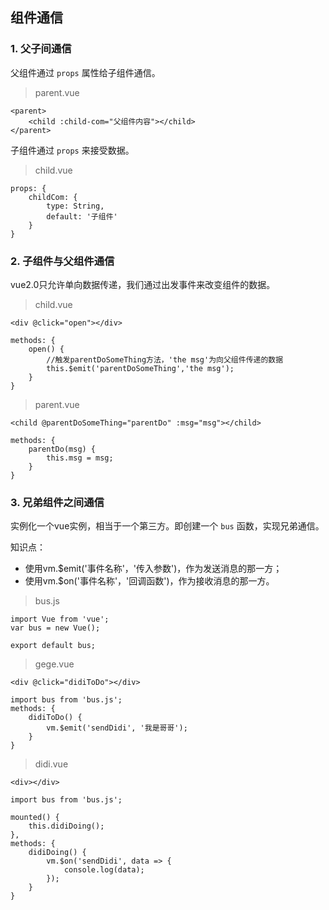 ## 组件通信

### 1. 父子间通信

父组件通过 `props` 属性给子组件通信。

> parent.vue

```
<parent>
    <child :child-com="父组件内容"></child>
</parent>
```

子组件通过 `props` 来接受数据。

> child.vue

```
props: {
    childCom: {
        type: String,
        default: '子组件'
    }
}
```

### 2. 子组件与父组件通信

vue2.0只允许单向数据传递，我们通过出发事件来改变组件的数据。

> child.vue

```
<div @click="open"></div>

methods: {
    open() {
        //触发parentDoSomeThing方法，'the msg'为向父组件传递的数据
        this.$emit('parentDoSomeThing','the msg'); 
    }
}
```

> parent.vue

```
<child @parentDoSomeThing="parentDo" :msg="msg"></child>

methods: {
    parentDo(msg) {
        this.msg = msg;
    }
}
```

### 3. 兄弟组件之间通信

实例化一个vue实例，相当于一个第三方。即创建一个 `bus` 函数，实现兄弟通信。

知识点：

* 使用vm.$emit('事件名称'，'传入参数')，作为发送消息的那一方；
* 使用vm.$on('事件名称'，'回调函数')，作为接收消息的那一方。

> bus.js

```
import Vue from 'vue';
var bus = new Vue();

export default bus;
```

> gege.vue


```
<div @click="didiToDo"></div>

import bus from 'bus.js';
methods: {
    didiToDo() {
        vm.$emit('sendDidi', '我是哥哥');
    }
}
```

> didi.vue

```
<div></div>

import bus from 'bus.js';

mounted() {
    this.didiDoing();
},
methods: {
    didiDoing() {
        vm.$on('sendDidi', data => {
            console.log(data);
        });
    }
}
```


